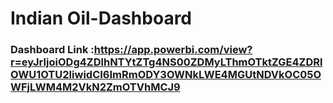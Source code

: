 # Indian Oil-Dashboard

### Dashboard Link :https://app.powerbi.com/view?r=eyJrIjoiODg4ZDlhNTYtZTg4NS00ZDMyLThmOTktZGE4ZDRlOWU1OTU2IiwidCI6ImRmODY3OWNkLWE4MGUtNDVkOC05OWFjLWM4M2VkN2ZmOTVhMCJ9
